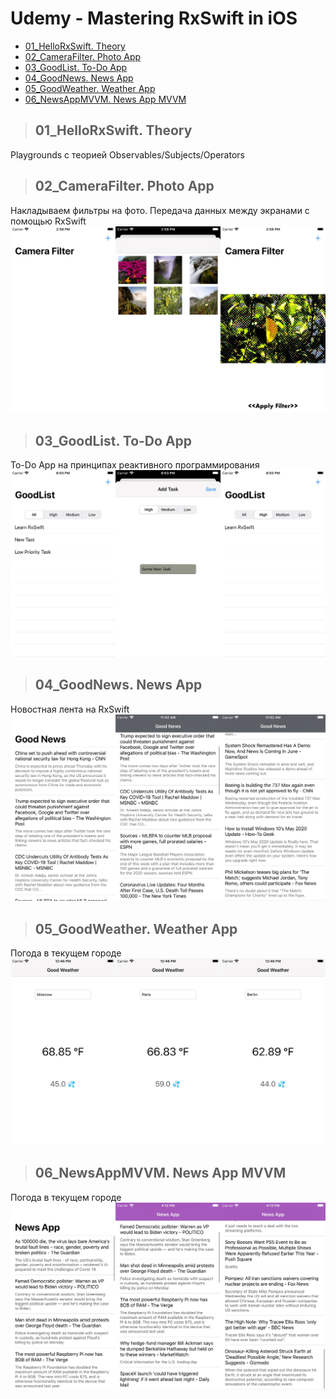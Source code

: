 Udemy - Mastering RxSwift in iOS
=========================

+ [01_HelloRxSwift. Theory](#01_HelloRxSwift)
+ [02_CameraFilter. Photo App](#02_CameraFilter)
+ [03_GoodList. To-Do App](#03_GoodList)
+ [04_GoodNews. News App](#04_GoodNews)
+ [05_GoodWeather. Weather App](#05_GoodWeather)
+ [06_NewsAppMVVM. News App MVVM](#06_NewsAppMVVM)

>## <a name="01_HelloRxSwift"></a> 01_HelloRxSwift. Theory
Playgrounds с теорией Observables/Subjects/Operators

>## <a name="02_CameraFilter"></a> 02_CameraFilter. Photo App
Накладываем фильтры на фото. Передача данных между экранами с помощью RxSwift
![Альтернативный текст](https://github.com/MikhailDM/Udemy_Mastering-RxSwift/blob/master/_Screenshots/02_CameraFilter/All.jpg)

>## <a name="03_GoodList"></a> 03_GoodList. To-Do App
To-Do App на принципах реактивного программирования
![Альтернативный текст](https://github.com/MikhailDM/Udemy_Mastering-RxSwift/blob/master/_Screenshots/03_GoodList/All.jpg)

>## <a name="04_GoodNews"></a> 04_GoodNews. News App
Новостная лента на RxSwift
![Альтернативный текст](https://github.com/MikhailDM/Udemy_Mastering-RxSwift/blob/master/_Screenshots/04_GoodNews/All.jpg)

>## <a name="05_GoodWeather"></a> 05_GoodWeather. Weather App
Погода в текущем городе
![Альтернативный текст](https://github.com/MikhailDM/Udemy_Mastering-RxSwift/blob/master/_Screenshots/05_GoodWeather/All.jpg)

>## <a name="06_NewsAppMVVM"></a> 06_NewsAppMVVM. News App MVVM
Погода в текущем городе
![Альтернативный текст](https://github.com/MikhailDM/Udemy_Mastering-RxSwift/blob/master/_Screenshots/06_NewsAppMVVM/All.jpg)
